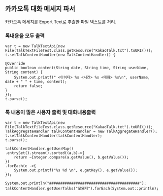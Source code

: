 ## 카카오톡 대화 메세지 파서
카카오톡 메세지를 Export Text로 추출한 파일 텍스트를 처리.



### 톡내용을 모두 출력

	var t = new TalkTextApi(new File(TalkTextFileTest.class.getResource("KakaoTalk.txt").toURI()));
	t.setTalkContentHandler(new TalkContentHandler() {

	@Override
	public boolean content(String date, String time, String userName, String content) {
		System.out.printf(" <아이디> %s <시간> %s <대화> %s\n", userName, date + " " + time, content);
		return false;
	}
	});
	t.parse();
	
	
### 톡 내용이 많은 사용자 출력 및 대화내용출력

	var t = new TalkTextApi(new File(TalkTextFileTest.class.getResource("KakaoTalk.txt").toURI()));
	TalkAggregateHandler talkContentHandler = new TalkAggregateHandler();
	t.setTalkContentHandler(talkContentHandler);
	t.parse();

	talkContentHandler.getUserMap()
	.entrySet().stream().sorted((a,b)->{
		return ~Integer.compare(a.getValue(), b.getValue());
	})
	.forEach(e ->{
		System.out.printf("%s %d \n", e.getKey(), e.getValue());
	});

	System.out.println("#########################################");
	talkContentHandler.getUserTalks("쪼돼지").forEach(System.out::println);
